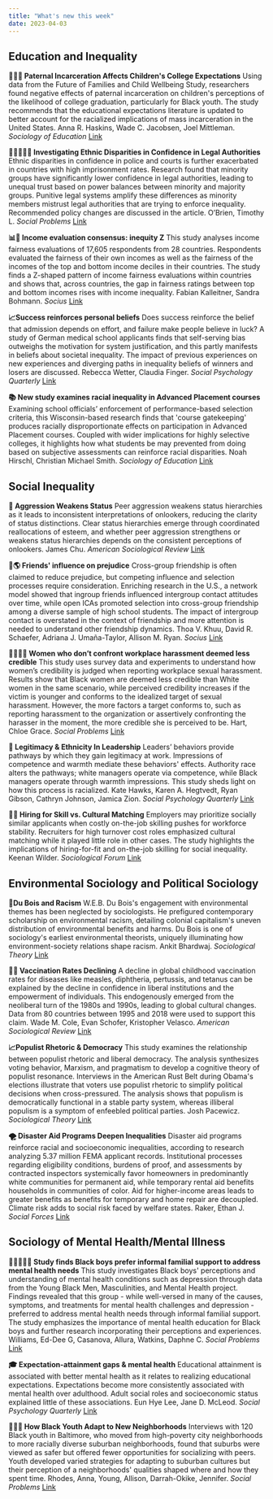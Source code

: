 ```yaml
---
title: "What's new this week"
date: 2023-04-03
---
```


## Education and Inequality

**👨‍👧‍👦 Paternal Incarceration Affects Children's College Expectations** Using data from the Future of Families and Child Wellbeing Study, researchers found negative effects of paternal incarceration on children's perceptions of the likelihood of college graduation, particularly for Black youth. The study recommends that the educational expectations literature is updated to better account for the racialized implications of mass incarceration in the United States. Anna R.  Haskins, Wade C.  Jacobsen, Joel  Mittleman. *Sociology of Education* [Link](https://doi.org/10.1177/00380407231167412)

**👮‍♂️🤝👨‍⚖️ Investigating Ethnic Disparities in Confidence in Legal Authorities** Ethnic disparities in confidence in police and courts is further exacerbated in countries with high imprisonment rates. Research found that minority groups have significantly lower confidence in legal authorities, leading to unequal trust based on power balances between minority and majority groups. Punitive legal systems amplify these differences as minority members mistrust legal authorities that are trying to enforce inequality. Recommended policy changes are discussed in the article. O’Brien, Timothy L. *Social Problems* [Link](https://doi.org/10.1093/socpro/spad011)

**📊🧐 Income evaluation consensus: inequity Z** This study analyses income fairness evaluations of 17,605 respondents from 28 countries. Respondents evaluated the fairness of their own incomes as well as the fairness of the incomes of the top and bottom income deciles in their countries. The study finds a Z-shaped pattern of income fairness evaluations within countries and shows that, across countries, the gap in fairness ratings between top and bottom incomes rises with income inequality. Fabian  Kalleitner, Sandra  Bohmann. *Socius* [Link](https://doi.org/10.1177/23780231231167138)

**📈Success reinforces personal beliefs** Does success reinforce the belief that admission depends on effort, and failure make people believe in luck? A study of German medical school applicants finds that self-serving bias outweighs the motivation for system justification, and this partly manifests in beliefs about societal inequality. The impact of previous experiences on new experiences and diverging paths in inequality beliefs of winners and losers are discussed. Rebecca  Wetter, Claudia  Finger. *Social Psychology Quarterly* [Link](https://doi.org/10.1177/01902725231165031)

**📚 New study examines racial inequality in Advanced Placement courses** Examining school officials’ enforcement of performance-based selection criteria, this Wisconsin-based research finds that 'course gatekeeping' produces racially disproportionate effects on participation in Advanced Placement courses. Coupled with wider implications for highly selective colleges, it highlights how what students be may prevented from doing based on subjective assessments can reinforce racial disparities. Noah  Hirschl, Christian Michael  Smith. *Sociology of Education* [Link](https://doi.org/10.1177/00380407231161334)
## Social Inequality

**👥 Aggression Weakens Status** Peer aggression weakens status hierarchies as it leads to inconsistent interpretations of onlookers, reducing the clarity of status distinctions. Clear status hierarchies emerge through coordinated reallocations of esteem, and whether peer aggression strengthens or weakens status hierarchies depends on the consistent perceptions of onlookers. James  Chu. *American Sociological Review* [Link](https://doi.org/10.1177/00031224231162867)

**🤝🌎 Friends' influence on prejudice** Cross-group friendship is often claimed to reduce prejudice, but competing influence and selection processes require consideration. Enriching research in the U.S., a network model showed that ingroup friends influenced intergroup contact attitudes over time, while open ICAs promoted selection into cross-group friendship among a diverse sample of high school students. The impact of intergroup contact is overstated in the context of friendship and more attention is needed to understand other friendship dynamics. Thoa V.  Khuu, David R.  Schaefer, Adriana J.  Umaña-Taylor, Allison M.  Ryan. *Socius* [Link](https://doi.org/10.1177/23780231231161048)

**👩🏿‍⚖️🛑 Women who don’t confront workplace harassment deemed less credible** This study uses survey data and experiments to understand how women’s credibility is judged when reporting workplace sexual harassment. Results show that Black women are deemed less credible than White women in the same scenario, while perceived credibility increases if the victim is younger and conforms to the idealized target of sexual harassment. However, the more factors a target conforms to, such as reporting harassment to the organization or assertively confronting the harasser in the moment, the more credible she is perceived to be. Hart, Chloe Grace. *Social Problems* [Link](https://doi.org/10.1093/socpro/spad016)

**👥 Legitimacy & Ethnicity In Leadership** Leaders’ behaviors provide pathways by which they gain legitimacy at work. Impressions of competence and warmth mediate these behaviors' effects. Authority race alters the pathways; white managers operate via competence, while Black managers operate through warmth impressions. This study sheds light on how this process is racialized. Kate  Hawks, Karen A.  Hegtvedt, Ryan  Gibson, Cathryn  Johnson, Jamica  Zion. *Social Psychology Quarterly* [Link](https://doi.org/10.1177/01902725231162068)

**👥💼 Hiring for Skill vs. Cultural Matching** Employers may prioritize socially similar applicants when costly on-the-job skilling pushes for workforce stability. Recruiters for high turnover cost roles emphasized cultural matching while it played little role in other cases. The study highlights the implications of hiring-for-fit and on-the-job skilling for social inequality. Keenan Wilder. *Sociological Forum* [Link](https://doi.org/10.1111/socf.12893)
## Environmental Sociology and Political Sociology

**🌳Du Bois and Racism** W.E.B. Du Bois's engagement with environmental themes has been neglected by sociologists. He prefigured contemporary scholarship on environmental racism, detailing colonial capitalism's uneven distribution of environmental benefits and harms. Du Bois is one of sociology's earliest environmental theorists, uniquely illuminating how environment-society relations shape racism. Ankit  Bhardwaj. *Sociological Theory* [Link](https://doi.org/10.1177/07352751231164999)

**👶💉 Vaccination Rates Declining** A decline in global childhood vaccination rates for diseases like measles, diphtheria, pertussis, and tetanus can be explained by the decline in confidence in liberal institutions and the empowerment of individuals. This endogenously emerged from the neoliberal turn of the 1980s and 1990s, leading to global cultural changes. Data from 80 countries between 1995 and 2018 were used to support this claim. Wade M.  Cole, Evan  Schofer, Kristopher  Velasco. *American Sociological Review* [Link](https://doi.org/10.1177/00031224231162869)

**📈Populist Rhetoric & Democracy** This study examines the relationship between populist rhetoric and liberal democracy. The analysis synthesizes voting behavior, Marxism, and pragmatism to develop a cognitive theory of populist resonance. Interviews in the American Rust Belt during Obama's elections illustrate that voters use populist rhetoric to simplify political decisions when cross-pressured. The analysis shows that populism is democratically functional in a stable party system, whereas illiberal populism is a symptom of enfeebled political parties. Josh  Pacewicz. *Sociological Theory* [Link](https://doi.org/10.1177/07352751231167389)

**🌪️ Disaster Aid Programs Deepen Inequalities** Disaster aid programs reinforce racial and socioeconomic inequalities, according to research analyzing 5.37 million FEMA applicant records. Institutional processes regarding eligibility conditions, burdens of proof, and assessments by contracted inspectors systemically favor homeowners in predominantly white communities for permanent aid, while temporary rental aid benefits households in communities of color. Aid for higher-income areas leads to greater benefits as benefits for temporary and home repair are decoupled. Climate risk adds to social risk faced by welfare states. Raker, Ethan J. *Social Forces* [Link](https://doi.org/10.1093/sf/soad050)
## Sociology of Mental Health/Mental Illness

**🧑🏿‍🤝‍🧑🏿 Study finds Black boys prefer informal familial support to address mental health needs** This study investigates Black boys' perceptions and understanding of mental health conditions such as depression through data from the Young Black Men, Masculinities, and Mental Health project. Findings revealed that this group - while well-versed in many of the causes, symptoms, and treatments for mental health challenges and depression - preferred to address mental health needs through informal familial support. The study emphasizes the importance of mental health education for Black boys and further research incorporating their perceptions and experiences. Williams, Ed-Dee G, Casanova, Allura, Watkins, Daphne C. *Social Problems* [Link](https://doi.org/10.1093/socpro/spad018)

**🎓 Expectation-attainment gaps & mental health** Educational attainment is associated with better mental health as it relates to realizing educational expectations. Expectations become more consistently associated with mental health over adulthood. Adult social roles and socioeconomic status explained little of these associations. Eun Hye  Lee, Jane D.  McLeod. *Social Psychology Quarterly* [Link](https://doi.org/10.1177/01902725231161072)

**🏡👦🏾 How Black Youth Adapt to New Neighborhoods** Interviews with 120 Black youth in Baltimore, who moved from high-poverty city neighborhoods to more racially diverse suburban neighborhoods, found that suburbs were viewed as safer but offered fewer opportunities for socializing with peers. Youth developed varied strategies for adapting to suburban cultures but their perception of a neighborhoods' qualities shaped where and how they spent time. Rhodes, Anna, Young, Allison, Darrah-Okike, Jennifer. *Social Problems* [Link](https://doi.org/10.1093/socpro/spad015)
